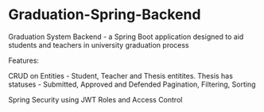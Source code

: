 # Graduation-Spring-Backend


Graduation System Backend - a Spring Boot application designed to aid students and teachers in university graduation process

Features:

CRUD on Entities - Student, Teacher and Thesis entitites. Thesis has statuses - Submitted, Approved and Defended
Pagination, Filtering, Sorting

Spring Security using JWT
Roles and Access Control

